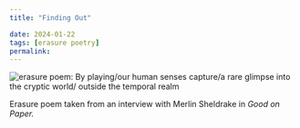 ```yaml
---
title: "Finding Out"

date: 2024-01-22
tags: [erasure poetry] 
permalink:
---
```


<img src="https://www.davidralphlewis.co.uk/assets/images/articles/2024/findingout.jpeg" alt="erasure poem: By playing/our human senses capture/a rare glimpse into the cryptic world/ outside the temporal realm" title="Screw around, find out, make art" class="responsive"><br>  

Erasure poem taken from an interview with Merlin Sheldrake in *Good on Paper.*